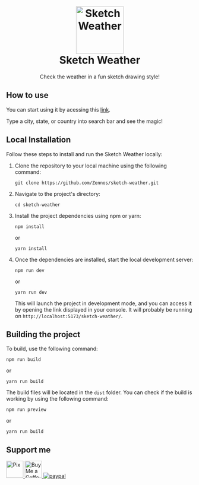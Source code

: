 <h1 align="center">
  <a href="https://zennos.github.io/sketch-weather/">
    <picture>
      <source media="(prefers-color-scheme: dark)" srcset="https://i.imgur.com/xdqKQKV.gif">
      <source media="(prefers-color-scheme: light)" srcset="https://i.imgur.com/G3Me4Ar.gif">
      <img alt="Sketch Weather" src="https://i.imgur.com/xdqKQKV.gif" width="128">
    </picture>
  </a>
  </br>
  Sketch Weather
</h1>
<p align="center">Check the weather in a fun sketch drawing style!</p>

## How to use
You can start using it by acessing this [link](https://zennos.github.io/sketch-weather/).

Type a city, state, or country into search bar and see the magic!

## Local Installation
Follow these steps to install and run the Sketch Weather locally:

1. Clone the repository to your local machine using the following command:

    ```
    git clone https://github.com/Zennos/sketch-weather.git
    ```

2. Navigate to the project's directory:

    ```
    cd sketch-weather
    ```

3. Install the project dependencies using npm or yarn:

    ```
    npm install
    ```
    or
    ```
    yarn install
    ```

4. Once the dependencies are installed, start the local development server:

    ```
    npm run dev
    ```
    or
    ```
    yarn run dev
    ```

   This will launch the project in development mode, and you can access it by opening the link displayed in your console.
   It will probably be running on `http://localhost:5173/sketch-weather/`.

## Building the project

To build, use the following command:

```
npm run build
```
or
```
yarn run build
```

The build files will be located in the `dist` folder.
You can check if the build is working by using the following command:

```
npm run preview
```
or
```
yarn run build
```

## Support me
<a href='https://nubank.com.br/pagar/xldsq/rfgW3dODQh' target='_blank'><img height='35' style='border:0px;height:46px;' src='https://logospng.org/download/pix/logo-pix-icone-512.png' border='0' alt='Pix' />
<a href='https://ko-fi.com/edoan' target='_blank'><img height='35' style='border:0px;height:46px;' src='https://az743702.vo.msecnd.net/cdn/kofi3.png?v=0' border='0' alt='Buy Me a Coffee at ko-fi.com' />
[![paypal](https://www.paypalobjects.com/en_US/i/btn/btn_donateCC_LG.gif)](https://www.paypal.com/donate/?hosted_button_id=AP5M7UXBWR47C)
